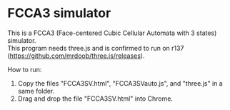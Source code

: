 # FCCA3 simulator
This is a FCCA3 (Face-centered Cubic Cellular Automata with 3 states) simulator.  
This program needs three.js and is confirmed to run on r137 (https://github.com/mrdoob/three.js/releases).

How to run:
1. Copy the files "FCCA3SV.html", "FCCA3SVauto.js", and "three.js" in a same folder.
2. Drag and drop the file "FCCA3SV.html" into Chrome.


